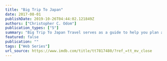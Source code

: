 ```yaml
---
title: "Big Trip To Japan"
date: 2017-08-01
publishDate: 2019-10-26T04:44:02.121849Z
authors: ["Christopher C. Odom"]
publication_types: ["5"]
summary: "Big Trip To Japan Travel serves as a guide to help you plan an adventurous meaningful Big Trip To Japan, enjoy the journey of a lifetime, and thrive as a seasoned world traveler."
featured: false
publication: ""
tags: ["Web Series"]
url_source: https://www.imdb.com/title/tt7817480/?ref_=tt_mv_close
---
```

